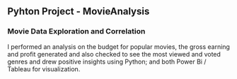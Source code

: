 ## Pyhton Project - MovieAnalysis

### Movie Data Exploration and Correlation

I performed an analysis on the budget for popular movies, the gross earning and profit generated and also checked to see the most viewed and voted genres and drew positive insights using Python; and both Power Bi / Tableau for visualization.
